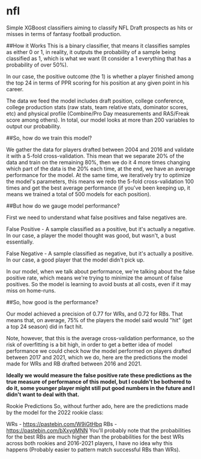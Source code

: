 # nfl

Simple XGBoost classifiers aiming to classify NFL Draft prospects as hits or misses in terms of fantasy football production.

##How it Works
This is a binary classifier, that means it classifies samples as either 0 or 1, in reality, it outputs the probability of a sample being classified as 1, which is what we want (It consider a 1 everything that has a probability of over 50%).

In our case, the positive outcome (the 1) is whether a player finished among the top 24 in terms of PPR scoring for his position at any given point in his career.

The data we feed the model includes draft position, college conference, college production stats (raw stats, team relative stats, dominator scores, etc) and physical profile (Combine/Pro Day measurements and RAS/Freak score among others). In total, our model looks at more than 200 variables to output our probability.

##So, how do we train this model?

We gather the data for players drafted between 2004 and 2016 and validate it with a 5-fold cross-validation. This mean that we separate 20% of the data and train on the remaining 80%, then we do it 4 more times changing which part of the data is the 20% each time, at the end, we have an average performance for the model. At the same time, we iteratively try to optimize the model's parameters, this means we redo the 5-fold cross-validation 100 times and get the best average performance (if you've been keeping up, it means we trained a total of 500 models for each position).

##But how do we gauge model performance?

First we need to understand what false positives and false negatives are.

False Positive - A sample classified as a positive, but it's actually a negative. In our case, a player the model thought was good, but wasn't, a bust essentially.

False Negative - A sample classified as negative, but it's actually a positive. In our case, a good player that the model didn't pick up.

In our model, when we talk about performance, we're talking about the false positive rate, which means we're trying to minimize the amount of false positives. So the model is learning to avoid busts at all costs, even if it may miss on home-runs.

##So, how good is the performance?

Our model achieved a precision of 0.77 for WRs, and 0.72 for RBs. That means that, on average, 75% of the players the model said would "hit" (get a top 24 season) did in fact hit.

Note, however, that this is the average cross-validation performance, so the risk of overfitting is a bit high, in order to get a better idea of model performance we could check how the model performed on players drafted between 2017 and 2021, which we do, here are the predictions the model made for WRs and RB drafted between 2016 and 2021.

**Ideally we would measure the false positive rate these predictions as the true measure of performance of this model, but I couldn't be bothered to do it, some younger player might still put good numbers in the future and I didn't want to deal with that.**

Rookie Predictions
So, without further ado, here are the predictions made by the model for the 2022 rookie class:

WRs - https://pastebin.com/W9iGtHbq
RBs - https://pastebin.com/bXxygMNN
You'll probably note that the probabilities for the best RBs are much higher than the probabilities for the best WRs across both rookies and 2016-2021 players, I have no idea why this happens (Probably easier to pattern match successful RBs than WRs).
